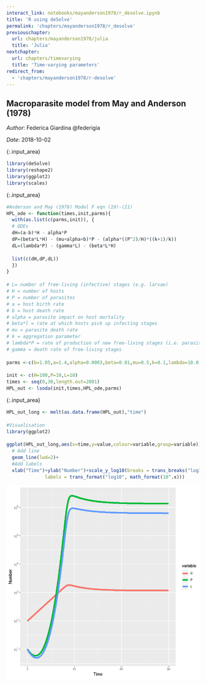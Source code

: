 ```yaml
---
interact_link: notebooks/mayanderson1978/r_desolve.ipynb
title: 'R using deSolve'
permalink: 'chapters/mayanderson1978/r_desolve'
previouschapter:
  url: chapters/mayanderson1978/julia
  title: 'Julia'
nextchapter:
  url: chapters/timevarying
  title: 'Time-varying parameters'
redirect_from:
  - 'chapters/mayanderson1978/r-desolve'
---
```


## Macroparasite model from May and Anderson (1978)

*Author*: Federica Giardina @federigia

*Date*: 2018-10-02


{:.input_area}
```R
library(deSolve)
library(reshape2)
library(ggplot2)
library(scales)
```


{:.input_area}
```R
#Anderson and May (1978) Model F eqn (19)-(21)
HPL_ode <- function(times,init,parms){
  with(as.list(c(parms,init)), {
  # ODEs
  dH=(a-b)*H - alpha*P
  dP=(beta*L*H) - (mu+alpha+b)*P - (alpha*((P^2)/H)*((k+1)/k))
  dL=(lambda*P) - (gamma*L) - (beta*L*H)
  
  list(c(dH,dP,dL))
  })
}

# L= number of free-living (infective) stages (e.g. larvae)
# H = number of hosts
# P = number of parasites
# a = host birth rate
# b = host death rate
# alpha = parasite impact on host mortality
# beta*l = rate at which hosts pick up infecting stages
# mu = parasite death rate
# k = aggregation parameter
# lambda*P = rate of production of new free-living stages (i.e. parasite fertility)
# gamma = death rate of free-living stages

parms <-c(b=1.05,a=1.4,alpha=0.0003,beta=0.01,mu=0.5,k=0.1,lambda=10.0,gamma=10.0)

init <- c(H=100,P=10,L=10)
times <- seq(0,30,length.out=2001)
HPL_out <- lsoda(init,times,HPL_ode,parms)
```


{:.input_area}
```R
HPL_out_long <- melt(as.data.frame(HPL_out),"time")

#Visualisation
library(ggplot2)

ggplot(HPL_out_long,aes(x=time,y=value,colour=variable,group=variable))+
  # Add line
  geom_line(lwd=2)+
  #Add labels
  xlab("Time")+ylab("Number")+scale_y_log10(breaks = trans_breaks("log10", function(x) 10^x),
              labels = trans_format("log10", math_format(10^.x)))

```




![png](../../images/chapters/mayanderson1978/r_desolve_3_1.png)

